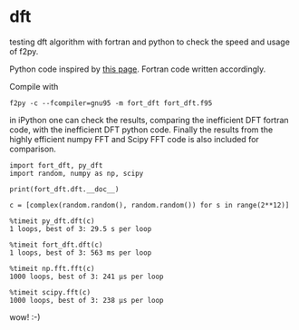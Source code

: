 # dft
testing dft algorithm with fortran and python to check the speed and usage of f2py.

Python code inspired by [this page](https://github.com/xaratustrah/dft). Fortran code written accordingly.

Compile with

    f2py -c --fcompiler=gnu95 -m fort_dft fort_dft.f95
    
in iPython one can check the results, comparing the inefficient DFT fortran code, with the inefficient DFT python code. Finally the results from the highly efficient numpy FFT and Scipy FFT code is also included for comparison.

    import fort_dft, py_dft
    import random, numpy as np, scipy
    
    print(fort_dft.dft.__doc__)
    
    c = [complex(random.random(), random.random()) for s in range(2**12)]
    
    %timeit py_dft.dft(c)
    1 loops, best of 3: 29.5 s per loop
    
    %timeit fort_dft.dft(c)
    1 loops, best of 3: 563 ms per loop
    
    %timeit np.fft.fft(c)
    1000 loops, best of 3: 241 µs per loop
    
    %timeit scipy.fft(c)
    1000 loops, best of 3: 238 µs per loop


wow! :-)
